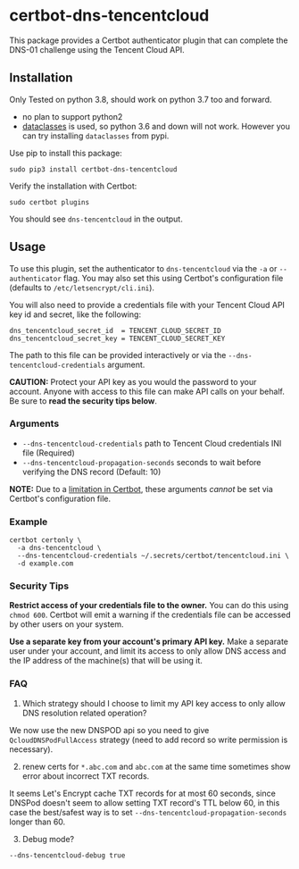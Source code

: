 # certbot-dns-tencentcloud

This package provides a Certbot authenticator plugin
that can complete the DNS-01 challenge using the Tencent Cloud API.


## Installation

Only Tested on python 3.8, should work on python 3.7 too and forward.

- no plan to support python2
- [dataclasses](https://docs.python.org/3/library/dataclasses.html) is used, so python 3.6 and down will not work. However you can try installing `dataclasses` from pypi.

Use pip to install this package:
```
sudo pip3 install certbot-dns-tencentcloud
```

Verify the installation with Certbot:
```
sudo certbot plugins
```
You should see `dns-tencentcloud` in the output.


## Usage

To use this plugin, set the authenticator to `dns-tencentcloud` via the `-a` or `--authenticator` flag.
You may also set this using Certbot's configuration file (defaults to `/etc/letsencrypt/cli.ini`).

You will also need to provide a credentials file with your Tencent Cloud API key id and secret, like the following:
```
dns_tencentcloud_secret_id  = TENCENT_CLOUD_SECRET_ID
dns_tencentcloud_secret_key = TENCENT_CLOUD_SECRET_KEY
```
The path to this file can be provided interactively or via the `--dns-tencentcloud-credentials` argument.

**CAUTION:**
Protect your API key as you would the password to your account.
Anyone with access to this file can make API calls on your behalf.
Be sure to **read the security tips below**.


### Arguments

- `--dns-tencentcloud-credentials` path to Tencent Cloud credentials INI file (Required)
- `--dns-tencentcloud-propagation-seconds` seconds to wait before verifying the DNS record (Default: 10)

**NOTE:** Due to a [limitation in Certbot](https://github.com/certbot/certbot/issues/4351),
these arguments *cannot* be set via Certbot's configuration file.


### Example

```
certbot certonly \
  -a dns-tencentcloud \
  --dns-tencentcloud-credentials ~/.secrets/certbot/tencentcloud.ini \
  -d example.com
```


### Security Tips

**Restrict access of your credentials file to the owner.**
You can do this using `chmod 600`.
Certbot will emit a warning if the credentials file
can be accessed by other users on your system.

**Use a separate key from your account's primary API key.**
Make a separate user under your account,
and limit its access to only allow DNS access
and the IP address of the machine(s) that will be using it.

### FAQ

1. Which strategy should I choose to limit my API key access to only allow DNS resolution related operation?

We now use the new DNSPOD api so you need to give `QcloudDNSPodFullAccess` strategy (need to add record so write permission is necessary).

2. renew certs for `*.abc.com` and `abc.com` at the same time sometimes show error about incorrect TXT records.

It seems Let's Encrypt cache TXT records for at most 60 seconds, since DNSPod doesn't seem
to allow setting TXT record's TTL below 60, in this case the best/safest way is to set
`--dns-tencentcloud-propagation-seconds` longer than 60.

3. Debug mode?

```
--dns-tencentcloud-debug true
```
